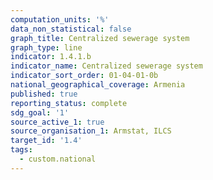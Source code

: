 ```yaml
---
computation_units: '%'
data_non_statistical: false
graph_title: Centralized sewerage system
graph_type: line
indicator: 1.4.1.b
indicator_name: Centralized sewerage system
indicator_sort_order: 01-04-01-0b
national_geographical_coverage: Armenia
published: true
reporting_status: complete
sdg_goal: '1'
source_active_1: true
source_organisation_1: Armstat, ILCS
target_id: '1.4'
tags:
  - custom.national
---
```

